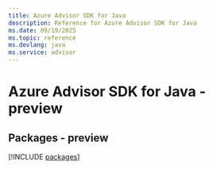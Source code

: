 ```yaml
---
title: Azure Advisor SDK for Java
description: Reference for Azure Advisor SDK for Java
ms.date: 09/19/2025
ms.topic: reference
ms.devlang: java
ms.service: advisor
---
```

# Azure Advisor SDK for Java - preview
## Packages - preview
[!INCLUDE [packages](advisor-index.md)]